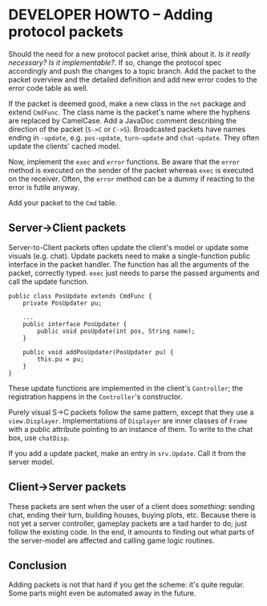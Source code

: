 DEVELOPER HOWTO – Adding protocol packets
=========================================

Should the need for a new protocol packet arise, think about it. *Is it really necessary?*
*Is it implementable?*. If so, change the protocol spec accordingly and push the changes to
a topic branch. Add the packet to the packet overview and the detailed definition and add
new error codes to the error code table as well.

If the packet is deemed good, make a new class in the `net` package and extend `CmdFunc`.
The class name is the packet's name where the hyphens are replaced by CamelCase. Add a
JavaDoc comment describing the direction of the packet (`S->C` or `C->S`). Broadcasted
packets have names ending in `-update`, e.g. `pos-update`, `turn-update` and `chat-update`.
They often update the clients' cached model.

Now, implement the `exec` and `error` functions. Be aware that the `error` method is executed
on the sender of the packet whereas `exec` is executed on the receiver. Often, the `error`
method can be a dummy if reacting to the error is futile anyway.

Add your packet to the `Cmd` table.

Server→Client packets
----------------------

Server-to-Client packets often update the client's model or update some visuals (e.g. chat).
Update packets need to make a single-function public interface in the packet handler. The
function has all the arguments of the packet, correctly typed. `exec` just needs to parse
the passed arguments and call the update function.

	public class PosUpdate extends CmdFunc {
		private PosUpdater pu;

		...
		public interface PosUpdater {
			public void posUpdate(int pos, String name);
		}

		public void addPosUpdater(PosUpdater pu) {
			this.pu = pu;
		}
	}

These update functions are implemented in the client's `Controller`; the registration happens
in the `Controller`'s constructor.

Purely visual S->C packets follow the same pattern, except that they use a `view.Displayer`.
Implementations of `Displayer` are inner classes of `Frame` with a public attribute pointing
to an instance of them. To write to the chat box, use `chatDisp`.

If you add a update packet, make an entry in `srv.Update`. Call it from the server model.


Client→Server packets
----------------------

These packets are sent when the user of a client does *something*: sending chat, ending their
turn, building houses, buying plots, etc. Because there is not yet a server controller, gameplay
packets are a tad harder to do; just follow the existing code. In the end, it amounts to finding
out what parts of the server-model are affected and calling game logic routines.


Conclusion
----------

Adding packets is not that hard if you get the scheme: it's quite regular. Some parts
might even be automated away in the future.
